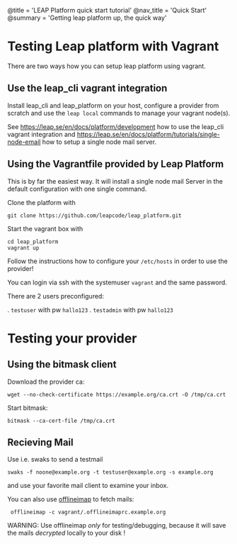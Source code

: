 @title = 'LEAP Platform quick start tutorial'
@nav_title = 'Quick Start'
@summary = 'Getting leap platform up, the quick way'


Testing Leap platform with Vagrant
==================================

There are two ways how you can setup leap platform
using vagrant.

Use the leap_cli vagrant integration
------------------------------------

Install leap_cli and leap_platform on your host,
configure a provider from scratch and use the
`leap local` commands to manage your vagrant node(s).

See https://leap.se/en/docs/platform/development how to use
the leap_cli vagrant integration and
https://leap.se/en/docs/platform/tutorials/single-node-email how
to setup a single node mail server.


Using the Vagrantfile provided by Leap Platform
-----------------------------------------------

This is by far the easiest way.
It will install a single node mail Server in the default
configuration with one single command.

Clone the platform with

    git clone https://github.com/leapcode/leap_platform.git

Start the vagrant box with

    cd leap_platform
    vagrant up

Follow the instructions how to configure your `/etc/hosts`
in order to use the provider!

You can login via ssh with the systemuser `vagrant` and the same password.

There are 2 users preconfigured:

. `testuser`  with pw `hallo123`
. `testadmin` with pw `hallo123`

Testing your provider
=====================

Using the bitmask client
------------------------

Download the provider ca:

    wget --no-check-certificate https://example.org/ca.crt -O /tmp/ca.crt

Start bitmask:

    bitmask --ca-cert-file /tmp/ca.crt



Recieving Mail
--------------

Use i.e. swaks to send a testmail

    swaks -f noone@example.org -t testuser@example.org -s example.org

and use your favorite mail client to examine your inbox.

You can also use [offlineimap](http://offlineimap.org/) to fetch mails:

     offlineimap -c vagrant/.offlineimaprc.example.org

WARNING: Use offlineimap *only* for testing/debugging,
because it will save the mails *decrypted* locally to
your disk !

